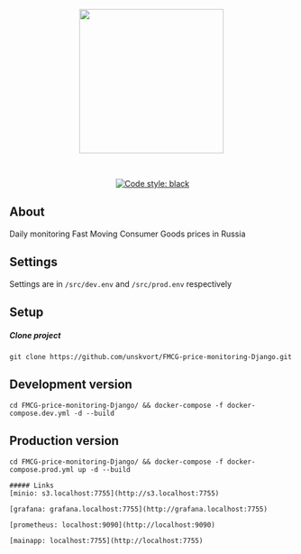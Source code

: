 <p align="center">
  <img src="https://cdn-icons-png.flaticon.com/512/6992/6992724.png" alt"" width=256>
</p>

<p align="center">
  <a href="https://www.python.org/downloads/release/python-3110/"><img src="https://img.shields.io/badge/python-3.11-blue" alt=""></a>
  <a href="https://pypi.org/project/Django/4.1.2/"><img src="https://img.shields.io/badge/django-4.1.2-green" alt=""></a>
  <a href="https://github.com/unskvort/FMCG-price-monitoring-Django"><img src="https://img.shields.io/badge/version-0.1.2-lightgrey" alt=""></a>
</p>

<p align="center">
<a href="https://github.com/unskvort/FMCG-price-monitoring-Django/actions/workflows/acusCI.yml"><img src="https://github.com/unskvort/FMCG-price-monitoring-Django/actions/workflows/acusCI.yml/badge.svg" alt=""></a>
<a href="https://github.com/psf/black"><img alt="Code style: black" src="https://img.shields.io/badge/code%20style-black-000000.svg"></a>
</p>

## About
Daily monitoring Fast Moving Consumer Goods prices in Russia

## Settings
Settings are in `/src/dev.env` and `/src/prod.env` respectively

## Setup

##### Clone project
```
git clone https://github.com/unskvort/FMCG-price-monitoring-Django.git
```
## Development version
```
cd FMCG-price-monitoring-Django/ && docker-compose -f docker-compose.dev.yml -d --build
```
## Production version
```
cd FMCG-price-monitoring-Django/ && docker-compose -f docker-compose.prod.yml up -d --build
```
```
##### Links
[minio: s3.localhost:7755](http://s3.localhost:7755)

[grafana: grafana.localhost:7755](http://grafana.localhost:7755)

[prometheus: localhost:9090](http://localhost:9090)

[mainapp: localhost:7755](http://localhost:7755)